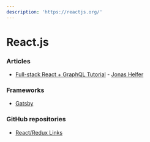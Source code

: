 ```yaml
---
description: 'https://reactjs.org/'
---
```


# React.js

### Articles

* [Full-stack React + GraphQL Tutorial](https://www.apollographql.com/blog/full-stack-react-graphql-tutorial-582ac8d24e3b/) - [Jonas Helfer](https://twitter.com/helferjs)

### Frameworks

* [Gatsby](https://www.gatsbyjs.com/)

### GitHub repositories

* [React/Redux Links](https://github.com/markerikson/react-redux-links)

